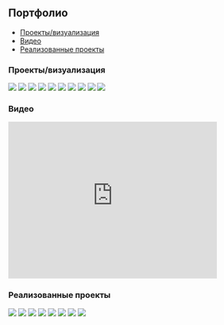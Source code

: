 ## Портфолио

* [Проекты/визуализация](#projects)
* [Видео](#video)
* [Реализованные проекты](#implemented)

<a id="projects"></a>
### Проекты/визуализация

[![](projects/project1/1.jpg)](projects/project1/)
[![](projects/agava/1.jpg)](projects/agava/)
[![](projects/armen/1.jpg)](projects/armen/)
[![](projects/fence/1.jpg)](projects/fence/)
[![](projects/gothic/1.jpg)](projects/gothic/)
[![](projects/hitech/1.jpg)](projects/hitech/)
[![](projects/hitech2/1.jpg)](projects/hitech2/)
[![](projects/lounge/1.jpg)](projects/lounge/)
[![](projects/tower/1.jpg)](projects/tower/)
[![](projects/vologda/1.jpg)](projects/vologda/)

<a id="video"></a>
### Видео
<iframe width="420" height="315" src="https://www.youtube.com/embed/-WAlyIgcBko" frameborder="0" allowfullscreen></iframe>

<a id="implemented"></a>
### Реализованные проекты

[![](implemented/project1/1.jpg)](implemented/project1/)
[![](implemented/agava/1.jpg)](implemented/agava/)
[![](implemented/agava2/1.jpg)](implemented/agava2/)
[![](implemented/agava3/1.jpg)](implemented/agava3/)
[![](implemented/hitech/1.jpg)](implemented/hitech/)
[![](implemented/lsk/1.jpg)](implemented/lsk/)
[![](implemented/optima/1.jpg)](implemented/optima/)
[![](implemented/tower/1.jpg)](implemented/tower/)
